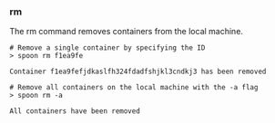 ### rm

The rm command removes containers from the local machine. 

	# Remove a single container by specifying the ID
	> spoon rm f1ea9fe
	
	Container f1ea9fefjdkaslfh324fdadfshjkl3cndkj3 has been removed

	# Remove all containers on the local machine with the -a flag
	> spoon rm -a
	
	All containers have been removed